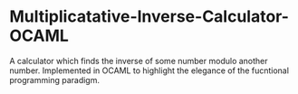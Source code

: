 # Multiplicatative-Inverse-Calculator-OCAML
A calculator which finds the inverse of some number modulo another number. Implemented in OCAML to highlight the elegance of the fucntional programming paradigm.
